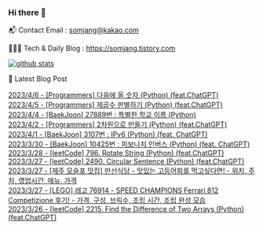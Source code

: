 ### Hi there 👋

📬  Contact Email : somjang@kakao.com

👨🏻‍💻  Tech & Daily Blog : https://somjang.tistory.com

[![github stats](https://github-readme-stats.vercel.app/api?username=SOMJANG&show_icons=true&hide_border=False)](https://somjang.tistory.com)

🤩 Latest Blog Post

[2023/4/6 - [Programmers] 다음에 올 숫자 (Python) (feat.ChatGPT)](https://somjang.tistory.com/entry/Programmers-%EB%8B%A4%EC%9D%8C%EC%97%90-%EC%98%AC-%EC%88%AB%EC%9E%90-Python-featChatGPT) <br>
[2023/4/5 - [Programmers] 제곱수 판별하기 (Python) (feat.ChatGPT)](https://somjang.tistory.com/entry/Programmers-%EC%A0%9C%EA%B3%B1%EC%88%98-%ED%8C%90%EB%B3%84%ED%95%98%EA%B8%B0-Python-featChatGPT) <br>
[2023/4/4 - [BaekJoon] 27889번 : 특별한 학교 이름 (Python)](https://somjang.tistory.com/entry/BaekJoon-27889%EB%B2%88-%ED%8A%B9%EB%B3%84%ED%95%9C-%ED%95%99%EA%B5%90-%EC%9D%B4%EB%A6%84-Python) <br>
[2023/4/2 - [Programmers] 2차원으로 만들기 (Python) (feat.ChatGPT)](https://somjang.tistory.com/entry/Programmers-2%EC%B0%A8%EC%9B%90%EC%9C%BC%EB%A1%9C-%EB%A7%8C%EB%93%A4%EA%B8%B0-Python-featChatGPT) <br>
[2023/4/1 - [BaekJoon] 3107번 : IPv6 (Python) (feat. ChatGPT)](https://somjang.tistory.com/entry/BaekJoon-3107%EB%B2%88-IPv6-Python-feat-ChatGPT) <br>
[2023/3/30 - [BaekJoon] 10425번 : 피보나치 인버스 (Python) (feat. ChatGPT)](https://somjang.tistory.com/entry/BaekJoon-10425%EB%B2%88-%ED%94%BC%EB%B3%B4%EB%82%98%EC%B9%98-%EC%9D%B8%EB%B2%84%EC%8A%A4-Python-feat-ChatGPT) <br>
[2023/3/28 - [leetCode] 796. Rotate String (Python) (feat.ChatGPT)](https://somjang.tistory.com/entry/leetCode-796-Rotate-String-Python-featChatGPT) <br>
[2023/3/27 - [leetCode] 2490. Circular Sentence (Python) (feat.ChatGPT)](https://somjang.tistory.com/entry/leetCode-2490-Circular-Sentence-Python-featChatGPT) <br>
[2023/3/27 - [제주 모슬포 맛집] 만선식당 - 맛있는 고등어회를 먹고싶다면! - 위치, 주차, 영업시간, 메뉴, 가격](https://somjang.tistory.com/entry/%EC%A0%9C%EC%A3%BC-%EB%AA%A8%EC%8A%AC%ED%8F%AC-%EB%A7%9B%EC%A7%91-%EB%A7%8C%EC%84%A0%EC%8B%9D%EB%8B%B9-%EB%A7%9B%EC%9E%88%EB%8A%94-%EA%B3%A0%EB%93%B1%EC%96%B4%ED%9A%8C%EB%A5%BC-%EB%A8%B9%EA%B3%A0%EC%8B%B6%EB%8B%A4%EB%A9%B4-%EC%9C%84%EC%B9%98-%EC%A3%BC%EC%B0%A8-%EC%98%81%EC%97%85%EC%8B%9C%EA%B0%84-%EB%A9%94%EB%89%B4-%EA%B0%80%EA%B2%A9) <br>
[2023/3/27 - [LEGO] 레고 76914 - SPEED CHAMPIONS Ferrari 812 Competizione 후기! - 가격, 구성, 브릭수, 조립 시간, 조립 완성 모습](https://somjang.tistory.com/entry/LEGO-%EB%A0%88%EA%B3%A0-76914-SPEED-CHAMPIONS-Ferrari-812-Competizione-%ED%9B%84%EA%B8%B0-%EA%B0%80%EA%B2%A9-%EA%B5%AC%EC%84%B1-%EB%B8%8C%EB%A6%AD%EC%88%98-%EC%A1%B0%EB%A6%BD-%EC%8B%9C%EA%B0%84-%EC%A1%B0%EB%A6%BD-%EC%99%84%EC%84%B1-%EB%AA%A8%EC%8A%B5) <br>
[2023/3/26 - [leetCode] 2215. Find the Difference of Two Arrays (Python) (feat.ChatGPT)](https://somjang.tistory.com/entry/leetCode-2215-Find-the-Difference-of-Two-Arrays-Python-featChatGPT) <br>
